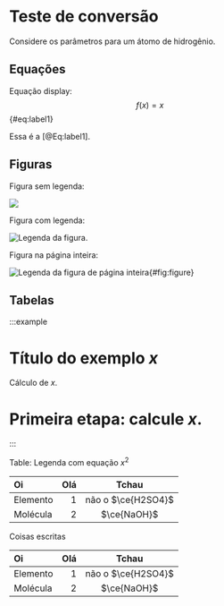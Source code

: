 # Teste de conversão

Considere os parâmetros para um átomo de hidrogênio.

## Equações

Equação display:
$$
    f(x) = x
$$
{#eq:label1}

Essa é a [@Eq:label1].

## Figuras

Figura sem legenda:

![](figura.svg)

Figura com legenda:

![Legenda da figura.](figura.svg)

Figura na página inteira:

![Legenda da figura de página inteira](figura.svg){#fig:figure}

## Tabelas

:::example

# Título do exemplo $x$

Cálculo de $x$.

# Primeira etapa: calcule $x$.

:::

Table: Legenda com equação $x^2$

| Oi       |  Olá |       Tchau        |
| :------- | ---: | :----------------: |
| Elemento |    1 | não o $\ce{H2SO4}$ |
| Molécula |    2 |    $\ce{NaOH}$     |


Coisas escritas

| Oi       |  Olá |       Tchau        |
| :------- | ---: | :----------------: |
| Elemento |    1 | não o $\ce{H2SO4}$ |
| Molécula |    2 |    $\ce{NaOH}$     |
